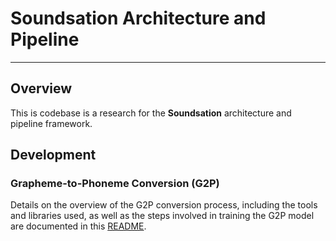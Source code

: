 # Soundsation Architecture and Pipeline

---

## Overview

This is codebase is a research for the **Soundsation** architecture and pipeline framework.

## Development

### Grapheme-to-Phoneme Conversion (G2P)

Details on the overview of the G2P conversion process, including the tools and libraries used, as well as the steps
involved in training the G2P model are documented in this [README](data/preprocessing/README.md).
